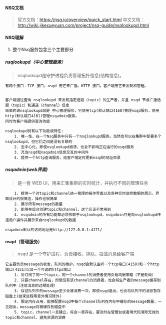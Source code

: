 #### NSQ文档
> 官方文档：https://nsq.io/overview/quick_start.html
> 中文文档：http://wiki.jikexueyuan.com/project/nsq-guide/nsqlookupd.html
#### NSQ理解
1. 整个Nsq服务包含三个主要部分
##### nsqlookupd（中心管理服务）
> nsqlookupd是守护进程负责管理拓扑信息(结构信息)。
```
有两个接口：TCP 接口，nsqd 用它来广播。HTTP 接口，客户端用它来发现和管理。


客户端通过查询 nsqlookupd 来发现指定话题（topic）的生产者，并且 nsqd 节点广播话题（topic）和通道（channel）信息
简单的说nsqlookupd就是 中心管理服务，它使用tcp(默认端口4160)管理nsqd服务，使用http(默认端口4161)管理nsqadmin服务。
同时为客户端提供查询功能

nsqlookupd具有以下功能或特性:
    1. 唯一性，在一个Nsq服务中只有一个nsqlookupd服务。当然也可以在集群中部署多个nsqlookupd，但它们之间是没有关联的
    2. 去中心化，即使nsqlookupd崩溃，也会不影响正在运行的nsqd服务
    3. 充当nsqd和naqadmin信息交互的中间件
    4. 提供一个http查询服务，给客户端定时更新nsqd的地址目录 
```
##### nsqadmin(web界面)
> 是一套 WEB UI，用来汇集集群的实时统计，并执行不同的管理任务
```
    1. 提供一个对topic和channel统一管理的操作界面以及各种实时监控数据的展示，界面设计的很简洁，操作也很简单
    2. 展示所有message的数量
    3. 能够在后台创建topic和channel，这个应该不常用到
    4. nsqadmin的所有功能都必须依赖于nsqlookupd，nsqadmin只是向nsqlookupd传递用户操作并展示来自nsqlookupd的数据

nsqadmin默认的访问地址是http://127.0.0.1:4171/ 
```

#### nsqd（管理服务）
> nsqd 是一个守护进程，负责接收，排队，投递消息给客户端
```
它主要负责message的收发，队列的维护。nsqd会默认监听一个tcp端口(4150)和一个http端口(4151)以及一个可选的https端口
    1. 对订阅了同一个topic，同一个channel的消费者使用负载均衡策略（不是轮询）
    2. 只要channel存在，即使没有该channel的消费者，也会将生产者的message缓存到队列中（注意消息的过期处理）
    3. 保证队列中的message至少会被消费一次，即使nsqd退出，也会将队列中的消息暂存磁盘上(结束进程等意外情况除外)
    4. 限定内存占用，能够配置nsqd中每个channel队列在内存中缓存的message数量，一旦超出，message将被缓存到磁盘中
    5. topic，channel一旦建立，将会一直存在，要及时在管理台或者用代码清除无效的topic和channel，避免资源的浪费
```
